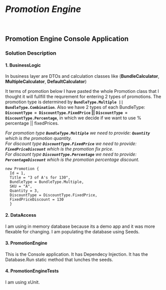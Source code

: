 # *Promotion Engine*

<br/>

## **Promotion Engine Console Application**

### Solution Description

#### 1. BusinessLogic 
                        
In business layer are DTOs and calculation classes like (**BundleCalculator**, **MultipleCalculator**, **DefaultCalculator**)

It terms of promotion below I have pasted the whole Promotion class that I thought it will fullfill the requrement for entering 2 types of promotions. 
The promotion type is determined by **`BundleType.Multiple || BundleType.Combination`**.
Also we have 2 types of each BundleType: **`DiscountType = DiscountType.FixedPrice` || `DiscountType = DiscountType.Percentage`**, in which we decide if we want to use % percentage || fixedPrices.

*For promotion type **`BundleType.Multiple`** we need to provide: **`Quantity`** which is the promotion quantity.* <br>
*For discount type **`DiscountType.FixedPrice`** we need to provide: **`FixedPriceDiscount`** which is the promotion fix price.*<br>
*For discount type **`DiscountType.Percentage`** we need to provide: **`PercentageDiscount`** which is the promotion percentage discount.*<br>

```
new Promotion {
  Id = 1,
  Title = "3 of A's for 130",
  BundleType = BundleType.Multiple,
  SKU = "A",
  Quantity = 3,
  DiscountType = DiscountType.FixedPrice,
  FixedPriceDiscount = 130
  }
```

#### 2. DataAccess

I am using in memory database because its a demo app and it was more flexable for changing.
I am populating the database using Seeds. 

#### 3. PromotionEngine

This is the Console application. 
It has Dependecy Injection.
It has the Database.Run static method that lunches the seeds. 

#### 4. PromotionEngineTests

I am using xUnit.
